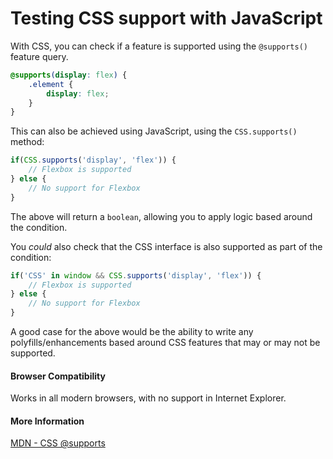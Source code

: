 # Testing CSS support with JavaScript

With CSS, you can check if a feature is supported using the `@supports()` feature query.

```css
@supports(display: flex) {
    .element {
        display: flex;
    }
}
```

This can also be achieved using JavaScript, using the `CSS.supports()` method:

```javascript
if(CSS.supports('display', 'flex')) {
    // Flexbox is supported    
} else {
    // No support for Flexbox
}
```

The above will return a `boolean`, allowing you to apply logic based around the condition.

You _could_ also check that the CSS interface is also supported as part of the condition:

```javascript
if('CSS' in window && CSS.supports('display', 'flex')) {
    // Flexbox is supported    
} else {
    // No support for Flexbox
}
```

A good case for the above would be the ability to write any polyfills/enhancements based around CSS features that may 
or may not be supported.

#### Browser Compatibility
Works in all modern browsers, with no support in Internet Explorer.


#### More Information
[MDN - CSS @supports](https://developer.mozilla.org/en-US/docs/Web/CSS/@supports)
